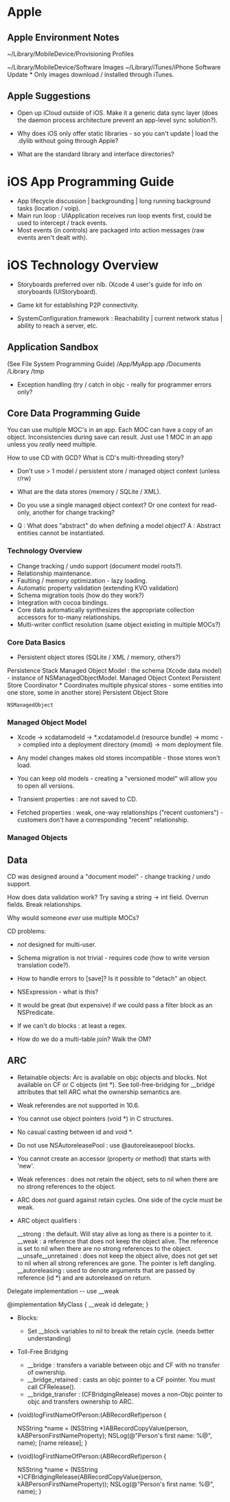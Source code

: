# Apple

## Apple Environment Notes

~/Library/MobileDevice/Provisioning Profiles

~/Library/MobileDevice/Software Images
~/Library/iTunes/iPhone Software Update
	* Only images download / installed through iTunes.

## Apple Suggestions ##

* Open up iCloud outside of iOS. Make it a generic data sync layer (does the daemon process
  architecture prevent an app-level sync solution?).

* Why does iOS only offer static libraries - so you can't update | load the .dylib without going
  through Apple?

* What are the standard library and interface directories?

# iOS App Programming Guide #

* App lifecycle discussion | backgrounding | long running background tasks (location / voip).
* Main run loop : UIApplication receives run loop events first, could be used to intercept / track
  events.
* Most events (in controls) are packaged into action messages (raw events aren't dealt with).

# iOS Technology Overview #

* Storyboards preferred over nib. (Xcode 4 user's guide for info on storyboards (UIStoryboard).
* Game kit for establishing P2P connectivity.

* SystemConfiguration.framework : Reachability | current network status | ability to reach a server,
  etc.

## Application Sandbox ##

(See File System Programming Guide) /App/MyApp.app /Documents /Library /tmp

* Exception handling (try / catch in objc - really for programmer errors only?


## Core Data Programming Guide ##

You can use multiple MOC's in an app. Each MOC can have a copy of an object. Inconsistencies during save can result. Just use 1 MOC in an app unless you *really* need multiple.

How to use CD with GCD? What is CD's multi-threading story?

* Don't use > 1 model / persistent store / managed object context (unless r/rw)

* What are the data stores (memory / SQLite / XML).

* Do you use a single managed object context? Or one context for read-only,
  another for change tracking?

* Q : What does "abstract" do when defining a model object?
  A : Abstract entities cannot be instantiated.

### Technology Overview ###

* Change tracking / undo support (document model roots?).
* Relationship maintenance.
* Faulting / memory optimization - lazy loading.
* Automatic property validation (extending KVO validation)
* Schema migration tools (how do they work?)
* Integration with cocoa bindings.
* Core data automatically synthesizes the appropriate collection accessors for to-many
  relationships.
* Multi-writer conflict resolution (same object existing in multiple MOCs?)

### Core Data Basics ###

* Persistent object stores (SQLite / XML / memory, others?)

Persistence Stack
	Managed Object Model : the schema (Xcode data model) - instance of NSManagedObjectModel.
	Managed Object Context
	Persistent Store Coordinator
        * Coordinates multiple physical stores - some entities into one store, some in another store)
	Persistent Object Store

	NSManagedObject

### Managed Object Model ###

* Xcode -> xcdatamodeld -> *.xcdatamodel.d (resource bundle) -> momc -> complied into a deployment
  directory (momd) -> mom deployment file.

* Any model changes makes old stores incompatible - those stores won't load.
* You can keep old models - creating a "versioned model" will allow you to open all versions.

* Transient properties : are not saved to CD.

* Fetched properties : weak, one-way relationships ("recent customers") - customers don't have a
  corresponding "recent" relationship.

### Managed Objects ###




## Data

CD was designed around a "document model" - change tracking / undo support.

How does data validation work? Try saving a string -> int field. Overrun fields. Break
relationships.

Why would someone *ever* use multiple MOCs?

CD problems:
* *not* designed for multi-user.
* Schema migration is not trivial - requires code (how to write version translation code?).

* How to handle errors to [save]? Is it possible to "detach" an object.

* NSExpression - what is this?

* It would be great (but expensive) if we could pass a filter block as an NSPredicate.
* If we can't do blocks : at least a regex.
* How do we do a multi-table join? Walk the OM?



## ARC

* Retainable objects: Arc is available on objc objects and blocks. Not available on CF or C objects
  (int *). See toll-free-bridging for __bridge attributes that tell ARC what the ownership semantics
  are.

* Weak referendes are not supported in 10.6.

* You cannot use object pointers (void *) in C structures.
* No casual casting between id and void *.

* Do not use NSAutoreleasePool : use @autoreleasepool blocks.
* You cannot create an accessor (property or method) that starts with 'new'.

* Weak references : does not retain the object, sets to nil when there are no strong references to
  the object.
* ARC does *not* guard against retain cycles. One side of the cycle must be weak.

* ARC object qualifiers :

	__strong : the default. Will stay alive as long as there is a pointer to it.  __weak : a
	reference that does not keep the object alive. The reference is set to nil when there are no
	strong references to the object.  __unsafe__unretained : does not keep the object alive, does
	not get set to nil when all strong references are gone. The pointer is left dangling.
	__autoreleasing : used to denote arguments that are passed by reference (id *) and are
	autoreleased on return.

Delegate implementation -- use __weak

@implementation MyClass { __weak id<MyDelegate> delegate; }


* Blocks:

	* Set __block variables to nil to break the retain cycle. (needs better understanding)

* Toll-Free Bridging
	* __bridge : transfers a variable between objc and CF with no transfer of ownership.
	* __bridge_retained : casts an objc pointer to a CF pointer. You must call CFRelease().
	* __bridge_transfer : (CFBridgingRelease) moves a non-Objc pointer to objc and transfers
      ownership to ARC.

- (void)logFirstNameOfPerson:(ABRecordRef)person {

    NSString *name = (NSString *)ABRecordCopyValue(person, kABPersonFirstNameProperty);
    NSLog(@"Person's first name: %@", name); [name release]; }

- (void)logFirstNameOfPerson:(ABRecordRef)person {

    NSString *name = (NSString *)CFBridgingRelease(ABRecordCopyValue(person,
    kABPersonFirstNameProperty)); NSLog(@"Person's first name: %@", name); }

